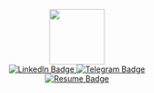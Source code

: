 <div id="header" align="center">
  <img src="https://media.giphy.com/media/M9gbBd9nbDrOTu1Mqx/giphy.gif" width="100"/>
</div>
<div id="badges" align="center">
  <a href="your-linkedin-URL">
  <img src="https://img.shields.io/badge/LinkedIn-blue?style=for-the-badge&logo=linkedin&logoColor=white" alt="LinkedIn Badge"/>
  </a>
  <a href="https://t.me/daito34">
  <img src="https://img.shields.io/badge/Telegram-blue?style=for-the-badge&logo=telegram&logoColor=white" alt="Telegram Badge"/>
  </a>
  <br>
  <a href="https://krasnodar.hh.ru/resume/6d4bfe61ff0bdc05560039ed1f384a54717772">
  <img src="https://img.shields.io/badge/Resume-red?style=for-the-badge" alt="Resume Badge"/>
  </a>
</div>
<img align="center" src="https://komarev.com/ghpvc/?username=tokyodaito&style=flat-square&color=blue" alt=""/>

